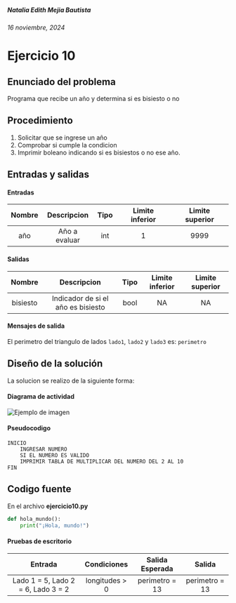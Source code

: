 ##### Natalia Edith Mejia Bautista 
###### 16 noviembre, 2024

# Ejercicio 10

## Enunciado del problema
Programa que recibe un año y determina si es bisiesto o no

## Procedimiento 
1. Solicitar que se ingrese un año
2. Comprobar si cumple la condicion
3. Imprimir boleano indicando si es bisiestos o no ese año.

## Entradas y salidas
#### Entradas
| Nombre  | Descripcion  | Tipo | Limite inferior | Limite superior |
|:-------------:|:---------------:| :-------------:|:---------:|:---------:|
| año | Año a evaluar | int | 1 | 9999 |

#### Salidas
| Nombre  | Descripcion  | Tipo | Limite inferior | Limite superior |
|:-------------:|:---------------:| :-------------:|:---------:|:---------:|
| bisiesto | Indicador de si el año es bisiesto | bool | NA | NA |

#### Mensajes de salida
El perimetro del triangulo de lados `lado1`, `lado2` y `lado3` es: `perimetro`

## Diseño de la solución 
La solucion se realizo de la siguiente forma:

#### Diagrama de actividad
![Ejemplo de imagen](https://ejemplo.com/imagen.png)


#### Pseudocodigo
```plaintext
INICIO
    INGRESAR NUMERO
    SI EL NUMERO ES VALIDO
    IMPRIMIR TABLA DE MULTIPLICAR DEL NUMERO DEL 2 AL 10
FIN
```

## Codigo fuente
En el archivo **ejercicio10.py**
```python
def hola_mundo():
    print("¡Hola, mundo!")
```

#### Pruebas de escritorio
| Entrada | Condiciones | Salida Esperada | Salida |
|:-------------:|:---------------:| :-------------:|:---------:|
| Lado 1 = 5, Lado 2 = 6, Lado 3 = 2 | longitudes > 0 | perimetro = 13 | perimetro = 13 |